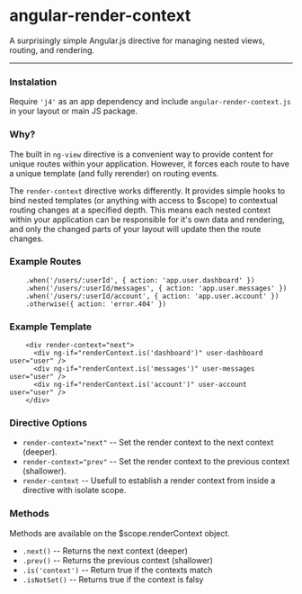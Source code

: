 # angular-render-context

A surprisingly simple Angular.js directive for managing nested views, routing, and rendering.

---------------------------

### Instalation

Require `'j4'` as an app dependency and include `angular-render-context.js` in your layout or main JS package.


### Why?

The built in `ng-view` directive is a convenient way to provide content for unique routes within
your application. However, it forces each route to have a unique template (and fully rerender)
on routing events.

The `render-context` directive works differently. It provides simple hooks to bind nested templates
(or anything with access to $scope) to contextual routing changes at a specified depth. This means
each nested context within your application can be responsible for it's own data and rendering, and
only the changed parts of your layout will update then the route changes.


### Example Routes

```
    .when('/users/:userId', { action: 'app.user.dashboard' })
    .when('/users/:userId/messages', { action: 'app.user.messages' })
    .when('/users/:userId/account', { action: 'app.user.account' })
    .otherwise({ action: 'error.404' })
```


### Example Template

```
    <div render-context="next">
      <div ng-if="renderContext.is('dashboard')" user-dashboard user="user" />
      <div ng-if="renderContext.is('messages')" user-messages user="user" />
      <div ng-if="renderContext.is('account')" user-account user="user" />
    </div>
```


### Directive Options

  * `render-context="next"`     -- Set the render context to the next context (deeper).
  * `render-context="prev"`     -- Set the render context to the previous context (shallower).
  * `render-context`            -- Usefull to establish a render context from inside a directive with isolate scope.


### Methods

Methods are available on the $scope.renderContext object.

  * `.next()`           -- Returns the next context (deeper)
  * `.prev()`           -- Returns the previous context (shallower)
  * `.is('context')`    -- Return true if the contexts match
  * `.isNotSet()`       -- Returns true if the context is falsy
